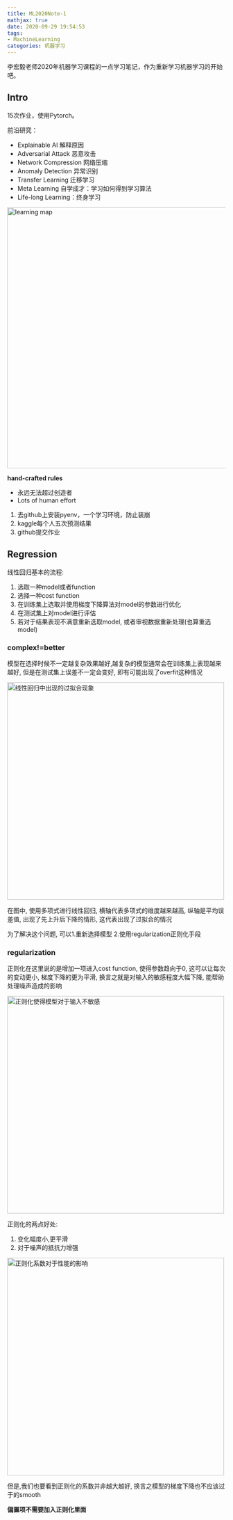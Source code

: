 ```yaml
---
title: ML2020Note-1
mathjax: true
date: 2020-09-29 19:54:53
tags:
- MachineLearning
categories: 机器学习
---
```


李宏毅老师2020年机器学习课程的一点学习笔记，作为重新学习机器学习的开始吧。
<!-- more -->

## Intro

15次作业，使用Pytorch。

前沿研究：
- Explainable AI 解释原因
- Adversarial Attack 恶意攻击
- Network Compression 网络压缩
- Anomaly Detection 异常识别
- Transfer Learning 迁移学习
- Meta Learning 自学成才：学习如何得到学习算法
- Life-long Learning：终身学习

<img src='intro.PNG' width='600' title='learning map'>

**hand-crafted rules**
- 永远无法超过创造者
- Lots of human effort

1. 去github上安装pyenv，一个学习环境，防止装崩
2. kaggle每个人五次预测结果
3. github提交作业

## Regression

线性回归基本的流程:
1. 选取一种model或者function
2. 选择一种cost function
3. 在训练集上选取并使用梯度下降算法对model的参数进行优化
4. 在测试集上对model进行评估
5. 若对于结果表现不满意重新选取model, 或者审视数据重新处理(也算重选model)

### complex!=better

模型在选择时候不一定越复杂效果越好,越复杂的模型通常会在训练集上表现越来越好, 但是在测试集上误差不一定会变好, 即有可能出现了overfit这种情况

<img src='overfit-regression.png' width='500' title='线性回归中出现的过拟合现象'>

在图中, 使用多项式进行线性回归, 横轴代表多项式的维度越来越高, 纵轴是平均误差值, 出现了先上升后下降的情形, 这代表出现了过拟合的情况

为了解决这个问题, 可以1.重新选择模型 2.使用regularization正则化手段

### regularization

正则化在这里说的是增加一项进入cost function, 使得参数趋向于0, 这可以让每次的变动更小, 梯度下降的更为平滑, 换言之就是对输入的敏感程度大幅下降, 能帮助处理噪声造成的影响

<img src='regularization-regression.png' width='500' title='正则化使得模型对于输入不敏感'>

正则化的两点好处:
1. 变化幅度小,更平滑
2. 对于噪声的抵抗力增强

<img src='regularization-regression2.png' width='500' title='正则化系数对于性能的影响'>

但是,我们也要看到正则化的系数并非越大越好, 换言之模型的梯度下降也不应该过于的smooth

**偏置项不需要加入正则化里面**

